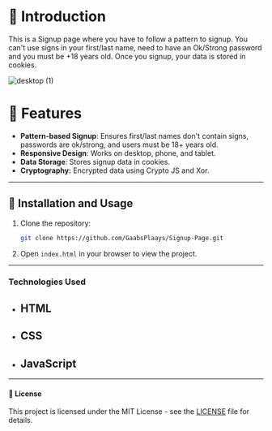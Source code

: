 <h1>📝 Introduction</h1>

This is a Signup page where you have to follow a pattern to signup. You can't use signs in your first/last name, need to have an Ok/Strong password and you must be +18 years old.
Once you signup, your data is stored in cookies.

![desktop (1)](https://github.com/user-attachments/assets/164e6f26-b374-4a7c-a7a4-5f739d6d1b8b)

# 📂 Features

- **Pattern-based Signup**: Ensures first/last names don't contain signs, passwords are ok/strong, and users must be 18+ years old.
- **Responsive Design**: Works on desktop, phone, and tablet.
- **Data Storage**: Stores signup data in cookies.
- **Cryptography:** Encrypted data using Crypto JS and Xor.

---

<h2>🔧 Installation and Usage</h3>

1. Clone the repository:
    ```sh
    git clone https://github.com/GaabsPlaays/Signup-Page.git
    ```
2. Open `index.html` in your browser to view the project.

---

<h3>Technologies Used</h4>

- ## HTML
- ## CSS
- ## JavaScript

---

<h4>📜 License</h4>

This project is licensed under the MIT License - see the [LICENSE](LICENSE) file for details.

